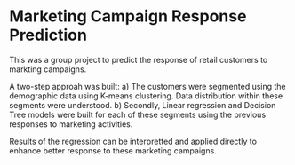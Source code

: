 # Marketing Campaign Response Prediction
This was a group project to predict the response of retail customers to markting campaigns.

A two-step approah was built:
a) The customers were segmented using the demographic data using K-means clustering. Data distribution within these segments were understood.
b) Secondly, Linear regression and Decision Tree models were built for each of these segments using the previous responses to marketing activities.

Results of the regression can be interpretted and applied directly to enhance better response to these marketing campaigns.
